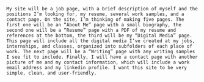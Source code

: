 	My site will be a job page, with a brief description of myself and the positions I’m looking for, my resume, several work samples, and a contact page. On the site, I’m thinking of making five pages. The first one will be an “About Me” page with a small biography, the second one will be a “Resume” page with a PDF of my resume and references at the bottom, the third will be my “Digital Media” page. This page will include all the digital media I’ve created at my jobs, internships, and classes, organized into subfolders of each place of work. The next page will be a “Writing” page with any writing samples I see fit to include. Finally, I will have a contact page with another picture of me and my contact information, which will include a work email address and my linkedin profile. I want this site to be very simple, clean, and user-friendly. 